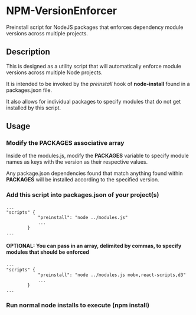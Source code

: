 # NPM-VersionEnforcer
Preinstall script for NodeJS packages that enforces dependency module versions across multiple projects.

## Description
This is designed as a utility script that will automatically enforce module versions across multiple Node projects.

It is intended to be invoked by the  *preinstall* hook of **node-install** found in a packages.json file.

It also allows for individual packages to specify modules that do not get installed by this script.

## Usage

### Modify the PACKAGES associative array
Inside of the modules.js, modify the **PACKAGES** variable to specify module names as keys with the version as their respective values.

Any package.json dependencies found that match anything found within **PACKAGES** will be installed according to the specified version.

### Add this script into packages.json of your project(s)
	...
	"scripts" {
				"preinstall": "node ../modules.js"
				...
			}
	...
	
#### OPTIONAL: You can pass in an array, delimited by commas, to specify modules that should be enforced
	...
	"scripts" {
				"preinstall": "node ../modules.js mobx,react-scripts,d3"
				...
			}
	...
	
### Run normal node installs to execute (npm install)